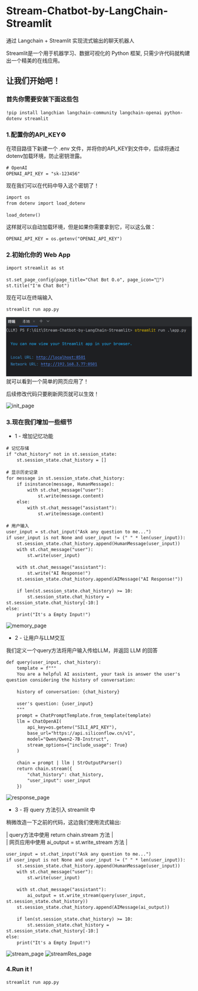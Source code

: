 # Stream-Chatbot-by-LangChain-Streamlit
通过 Langchain + Streamlit 实现流式输出的聊天机器人

Streamlit是一个用于机器学习、数据可视化的 Python 框架, 只需少许代码就构建出一个精美的在线应用。

## 让我们开始吧！
### 首先你需要安装下面这些包
```{.python .input}
!pip install langchian langchain-community langchain-openai python-dotenv streamlit
```

### 1.配置你的API_KEY⚙
在项目路径下新建一个  .env  文件，并将你的API_KEY到文件中，后续将通过dotenv加载环境，防止密钥泄露。
```{.python .input}
# OpenAI
OPENAI_API_KEY = "sk-123456"
```

现在我们可以在代码中导入这个密钥了！

```{.python .input}
import os
from dotenv import load_dotenv

load_dotenv()
```
这样就可以自动加载环境，但是如果你需要拿到它，可以这么做：
```{.python .input}
OPENAI_API_KEY = os.getenv("OPENAI_API_KEY")
```

### 2.初始化你的 Web App
```{.python .input}
import streamlit as st

st.set_page_config(page_title="Chat Bot O.o", page_icon="🚀")
st.title("I'm Chat Bot")
```
现在可以在终端输入
```{.python .input}
streamlit run app.py
```
![cmd_page](./img/cmd.png) 
就可以看到一个简单的网页应用了！  

后续修改代码只要刷新网页就可以生效！

![init_page](./img/init.png)  
### 3.现在我们增加一些细节

- 1 - 增加记忆功能
```{.python .input}
# 记忆存储
if "chat_history" not in st.session_state:
    st.session_state.chat_history = []
   
# 显示历史记录
for message in st.session_state.chat_history:
    if isinstance(message, HumanMessage):
        with st.chat_message("user"):
            st.write(message.content)
    else:
        with st.chat_message("assistant"):
            st.write(message.content)

# 用户输入
user_input = st.chat_input("Ask any question to me...")
if user_input is not None and user_input != (" " * len(user_input)):
    st.session_state.chat_history.append(HumanMessage(user_input))
    with st.chat_message("user"):
        st.write(user_input)

    with st.chat_message("assistant"):
        st.write("AI Response!")
    st.session_state.chat_history.append(AIMessage("AI Response!"))

    if len(st.session_state.chat_history) >= 10:
        st.session_state.chat_history = st.session_state.chat_history[-10:]
else:
    print("It's a Empty Input!")
```
![memory_page](./img/memory.png) 
- 2 - 让用户与LLM交互  

我们定义一个query方法将用户输入传给LLM，并返回 LLM 的回答
```{.python .input}
def query(user_input, chat_history):
    template = f"""
    You are a helpful AI assistent, your task is answer the user's question considering the history of conversation:
    
    history of conversation: {chat_history}
    
    user's question: {user_input}
    """
    prompt = ChatPromptTemplate.from_template(template)
    llm = ChatOpenAI(
        api_key=os.getenv("SILI_API_KEY"),
        base_url="https://api.siliconflow.cn/v1",
        model="Qwen/Qwen2-7B-Instruct",
        stream_options={"include_usage": True}
    )

    chain = prompt | llm | StrOutputParser()
    return chain.stream({
        "chat_history": chat_history,
        "user_input": user_input
    })
```
![response_page](./img/response.png) 
- 3 - 将 query 方法引入 streamlit 中

稍微改造一下之前的代码，这边我们使用流式输出:

  |  query方法中使用 return chain.stream 方法        |  
  |  网页应用中使用 ai_output = st.write_stream 方法  |

```{.python .input}
user_input = st.chat_input("Ask any question to me...")
if user_input is not None and user_input != (" " * len(user_input)):
    st.session_state.chat_history.append(HumanMessage(user_input))
    with st.chat_message("user"):
        st.write(user_input)

    with st.chat_message("assistant"):
        ai_output = st.write_stream(query(user_input, st.session_state.chat_history))
    st.session_state.chat_history.append(AIMessage(ai_output))

    if len(st.session_state.chat_history) >= 10:
        st.session_state.chat_history = st.session_state.chat_history[-10:]
else:
    print("It's a Empty Input!")
```
![stream_page](./img/stream.png)
![streamRes_page](./img/streamRes.png) 
### 4.Run it !
```{.python .input}
streamlit run app.py
```